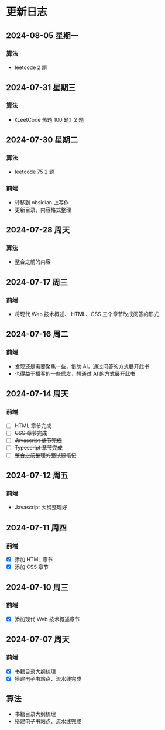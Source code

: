 
# 更新日志


## 2024-08-05 星期一

### 算法

- leetcode 2 题

## 2024-07-31 星期三

### 算法

- 《LeetCode 热题 100 题》2 题

## 2024-07-30 星期二

### 算法

- leetcode 75 2 题

### 前端 

- 转移到 obsidian 上写作
- 更新目录，内容格式整理

## 2024-07-28 周天

### 算法

- 整合之前的内容

## 2024-07-17 周三  
### 前端 

-  将现代 Web 技术概述、 HTML、CSS 三个章节改成问答的形式  
  
## 2024-07-16 周二  
  
### 前端 

- 发现还是需要聚焦一些，借助 AI，通过问答的方式展开此书  
- 也得益于播客的一些启发，想通过 AI 的方式展开此书  
  
## 2024-07-14 周天  

### 前端 

- [ ] ~~HTML 章节完成~~  
- [ ] ~~CSS 章节完成~~  
- [ ] ~~Javascript 章节完成~~  
- [ ] ~~Typescript 章节完成~~  
- [ ] ~~整合之前整理的面试题笔记~~  
  
## 2024-07-12 周五  

### 前端 

- Javascript 大纲整理好  
  
## 2024-07-11 周四  

### 前端 

- [x] 添加 HTML 章节  
- [x] 添加 CSS 章节  
  
## 2024-07-10 周三  

### 前端 

- [x] 添加现代 Web 技术概述章节  
  
## 2024-07-07 周天  

### 前端 
  
- [x] 书籍目录大纲梳理  
- [x] 搭建电子书站点、流水线完成

## 算法

- 书籍目录大纲梳理
- 搭建电子书站点、流水线完成
